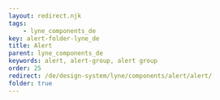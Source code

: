```yaml
---
layout: redirect.njk
tags: 
    - lyne_components_de
key: alert-folder-lyne_de
title: Alert
parent: lyne_components_de
keywords: alert, alert-group, alert group
order: 25
redirect: /de/design-system/lyne/components/alert/alert/
folder: true
---
```

